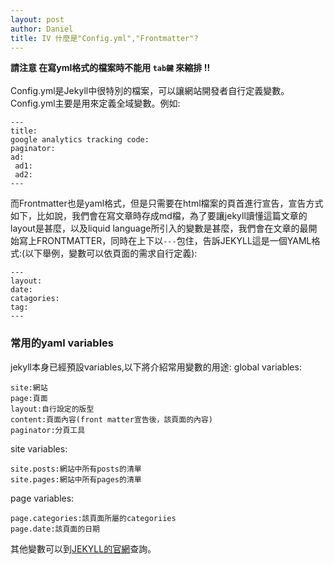 ```yaml
---
layout: post
author: Daniel
title: IV 什麼是"Config.yml","Frontmatter"?
---
```

<i class="em em-warning"></i>**請注意 在寫yml格式的檔案時不能用 `tab鍵` 來縮排  !!**  
<br>
Config.yml是Jekyll中很特別的檔案，可以讓網站開發者自行定義變數。Config.yml主要是用來定義全域變數。例如:

```
---
title:
google analytics tracking code:
paginator:
ad:
 ad1:
 ad2:
---
```

而Frontmatter也是yaml格式，但是只需要在html檔案的頁首進行宣告，宣告方式如下，比如說，我們會在寫文章時存成md檔，為了要讓jekyll讀懂這篇文章的layout是甚麼，以及liquid language所引入的變數是甚麼，我們會在文章的最開始寫上FRONTMATTER，同時在上下以`---`包住，告訴JEKYLL這是一個YAML格式:(以下舉例，變數可以依頁面的需求自行定義):

```
---
layout:
date:
catagories:
tag:
---
```
### 常用的yaml variables
jekyll本身已經預設variables,以下將介紹常用變數的用途:
global variables:
```
site:網站
page:頁面
layout:自行設定的版型
content:頁面內容(front matter宣告後，該頁面的內容)
paginator:分頁工具
```

site variables:
```
site.posts:網站中所有posts的清單
site.pages:網站中所有pages的清單
```
page variables:
```
page.categories:該頁面所屬的categoriies
page.date:該頁面的日期
```
其他變數可以到[JEKYLL的官網](https://jekyllrb.com/docs/frontmatter/)查詢。
